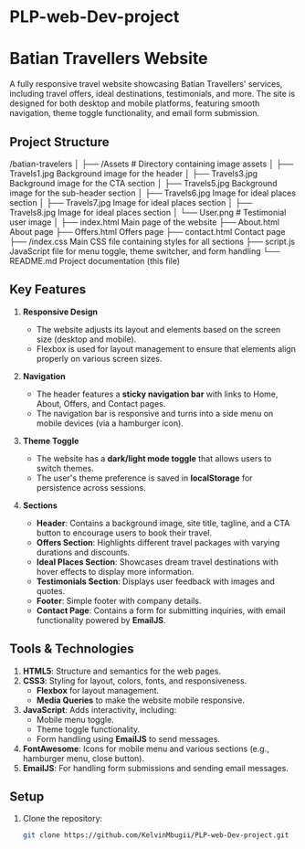 # PLP-web-Dev-project

# Batian Travellers Website

A fully responsive travel website showcasing Batian Travellers' services, including travel offers, ideal destinations, testimonials, and more. The site is designed for both desktop and mobile platforms, featuring smooth navigation, theme toggle functionality, and email form submission.

## Project Structure
/batian-travelers
│
├── /Assets # Directory containing image assets
│ ├── Travels1.jpg  Background image for the header
│ ├── Travels3.jpg  Background image for the CTA section
│ ├── Travels5.jpg  Background image for the sub-header section
│ ├── Travels6.jpg  Image for ideal places section
│ ├── Travels7.jpg  Image for ideal places section
│ ├── Travels8.jpg  Image for ideal places section
│ └── User.png # Testimonial user image
│
├── index.html  Main page of the website
├── About.html  About page
├── Offers.html  Offers page
├── contact.html  Contact page
├── /index.css  Main CSS file containing styles for all sections
├── script.js  JavaScript file for menu toggle, theme switcher, and form handling
└── README.md  Project documentation (this file)

## Key Features

1. **Responsive Design**
   - The website adjusts its layout and elements based on the screen size (desktop and mobile).
   - Flexbox is used for layout management to ensure that elements align properly on various screen sizes.

2. **Navigation**
   - The header features a **sticky navigation bar** with links to Home, About, Offers, and Contact pages.
   - The navigation bar is responsive and turns into a side menu on mobile devices (via a hamburger icon).

3. **Theme Toggle**
   - The website has a **dark/light mode toggle** that allows users to switch themes.
   - The user's theme preference is saved in **localStorage** for persistence across sessions.

4. **Sections**
   - **Header**: Contains a background image, site title, tagline, and a CTA button to encourage users to book their travel.
   - **Offers Section**: Highlights different travel packages with varying durations and discounts.
   - **Ideal Places Section**: Showcases dream travel destinations with hover effects to display more information.
   - **Testimonials Section**: Displays user feedback with images and quotes.
   - **Footer**: Simple footer with company details.
   - **Contact Page**: Contains a form for submitting inquiries, with email functionality powered by **EmailJS**.

## Tools & Technologies

1. **HTML5**: Structure and semantics for the web pages.
2. **CSS3**: Styling for layout, colors, fonts, and responsiveness.
   - **Flexbox** for layout management.
   - **Media Queries** to make the website mobile responsive.
3. **JavaScript**: Adds interactivity, including:
   - Mobile menu toggle.
   - Theme toggle functionality.
   - Form handling using **EmailJS** to send messages.
4. **FontAwesome**: Icons for mobile menu and various sections (e.g., hamburger menu, close button).
5. **EmailJS**: For handling form submissions and sending email messages.


## Setup

1. Clone the repository:
   ```bash
   git clone https://github.com/KelvinMbugii/PLP-web-Dev-project.git

   
